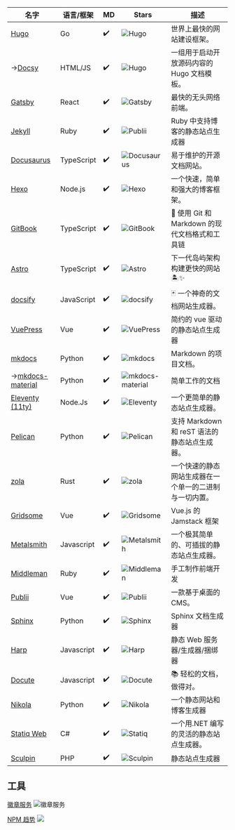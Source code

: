 | 名字                                 | 语言/框架  | MD                 | Stars                                     | 描述                                                   |
| ------------------------------------ | ---------- | ------------------ | ----------------------------------------- | ------------------------------------------------------ |
| [Hugo][hugo]                         | Go         | :heavy_check_mark: | ![Hugo][hugo-stars]                       | 世界上最快的网站建设框架。                             |
| ->[Docsy][docsy]                     | HTML/JS    | :heavy_check_mark: | ![Hugo][docsy-stars]                      | 一组用于启动开放源码内容的 Hugo 文档模板。             |
| [Gatsby][gatsby]                     | React      | :heavy_check_mark: | ![Gatsby][gatsby-stars]                   | 最快的无头网络前端。                                   |
| [Jekyll][jekyll]                     | Ruby       | :heavy_check_mark: | ![Publii][jekyll-stars]                   | Ruby 中支持博客的静态站点生成器                        |
| [Docusaurus][docusaurus]             | TypeScript | :heavy_check_mark: | ![Docusaurus][docusaurus-stars]           | 易于维护的开源文档网站。                               |
| [Hexo][hexo]                         | Node.js    | :heavy_check_mark: | ![Hexo][hexo-stars]                       | 一个快速，简单和强大的博客框架。                       |
| [GitBook][gitbook]                   | TypeScript | :heavy_check_mark: | ![GitBook][gitbook-stars]                 | 📝 使用 Git 和 Markdown 的现代文档格式和工具链         |
| [Astro][astro]                       | TypeScript | :heavy_check_mark: | ![Astro][astro-stars]                     | 下一代岛屿架构构建更快的网站 🏝✨                       |
| [docsify][docsify]                   | JavaScript | :heavy_check_mark: | ![docsify][docsify-stars]                 | 🃏 一个神奇的文档网站生成器。                          |
| [VuePress][vuepress]                 | Vue        | :heavy_check_mark: | ![VuePress][vuepress-stars]               | 简约的 vue 驱动的静态站点生成器                        |
| [mkdocs][mkdocs]                     | Python     | :heavy_check_mark: | ![mkdocs][mkdocs-stars]                   | Markdown 的项目文档。                                  |
| ->[mkdocs-material][mkdocs-material] | Python     | :heavy_check_mark: | ![mkdocs-material][mkdocs-material-stars] | 简单工作的文档                                         |
| [Eleventy (11ty)][11ty]              | Node.Js    | :heavy_check_mark: | ![Eleventy][11ty-stars]                   | 一个更简单的静态站点生成器。                           |
| [Pelican][pelican]                   | Python     | :heavy_check_mark: | ![Pelican][pelican-stars]                 | 支持 Markdown 和 reST 语法的静态站点生成器。           |
| [zola][zola]                         | Rust       | :heavy_check_mark: | ![zola][zola-stars]                       | 一个快速的静态网站生成器在一个单一的二进制与一切内置。 |
| [Gridsome][gridsome]                 | Vue        | :heavy_check_mark: | ![Gridsome][gridsome-stars]               | Vue.js 的 Jamstack 框架                                |
| [Metalsmith][metalsmith]             | Javascript | :heavy_check_mark: | ![Metalsmith][metalsmith-stars]           | 一个极其简单的、可插拔的静态站点生成器。               |
| [Middleman][middleman]               | Ruby       | :heavy_check_mark: | ![Middleman][middleman-stars]             | 手工制作前端开发                                       |
| [Publii][publii]                     | Vue        | :heavy_check_mark: | ![Publii][publii-stars]                   | 一款基于桌面的 CMS。                                   |
| [Sphinx][sphinx]                     | Python     | :heavy_check_mark: | ![Sphinx][sphinx-stars]                   | Sphinx 文档生成器                                      |
| [Harp][harp]                         | Javascript | :heavy_check_mark: | ![Harp][harp-stars]                       | 静态 Web 服务器/生成器/捆绑器                          |
| [Docute][docute]                     | Javascript | :heavy_check_mark: | ![Docute][docute-stars]                   | 📚 轻松的文档，做得对。                                |
| [Nikola][nikola]                     | Python     | :heavy_check_mark: | ![Nikola][nikola-stars]                   | 一个静态网站和博客生成器                               |
| [Statiq Web][statiq]                 | C#         | :heavy_check_mark: | ![Statiq][statiq-stars]                   | 一个用.NET 编写的灵活的静态站点生成器。                |
| [Sculpin][sculpin]                   | PHP        | :heavy_check_mark: | ![Sculpin][sculpin-stars]                 | 静态站点生成器                                         |

[hugo]: https://gohugo.io
[hugo-stars]: https://img.shields.io/github/stars/gohugoio/hugo?style=social
[docsy]: https://docsy.dev
[docsy-stars]: https://img.shields.io/github/stars/google/docsy?style=social
[pelican]: https://getpelican.com
[pelican-stars]: https://img.shields.io/github/stars/getpelican/pelican?style=social
[11ty]: https://www.11ty.dev
[11ty-stars]: https://img.shields.io/github/stars/11ty/eleventy?style=social
[gatsby]: https://www.gatsbyjs.com
[gatsby-stars]: https://img.shields.io/github/stars/gatsbyjs/gatsby?style=social
[nikola]: https://getnikola.com
[nikola-stars]: https://img.shields.io/github/stars/getnikola/nikola?style=social
[jekyll]: https://jekyllrb.com/
[jekyll-stars]: https://img.shields.io/github/stars/jekyll/jekyll?style=social
[publii]: https://getpublii.com
[publii-stars]: https://img.shields.io/github/stars/GetPublii/Publii?style=social
[statiq]: https://statiq.dev/web
[statiq-stars]: https://img.shields.io/github/stars/statiqdev/Statiq.Web?style=social
[gridsome]: https://gridsome.org
[gridsome-stars]: https://img.shields.io/github/stars/gridsome/gridsome?style=social
[vuepress]: https://vuepress.vuejs.org
[vuepress-stars]: https://img.shields.io/github/stars/vuejs/vuepress?style=social
[middleman]: https://middlemanapp.com
[middleman-stars]: https://img.shields.io/github/stars/middleman/middleman?style=social
[hexo]: https://hexo.io
[hexo-stars]: https://img.shields.io/github/stars/hexojs/hexo?style=social
[sculpin]: https://sculpin.io
[sculpin-stars]: https://img.shields.io/github/stars/sculpin/sculpin?style=social
[harp]: http://harpjs.com
[harp-stars]: https://img.shields.io/github/stars/sintaxi/harp?style=social
[metalsmith]: https://metalsmith.io
[metalsmith-stars]: https://img.shields.io/github/stars/metalsmith/metalsmith?style=social
[mkdocs]: https://www.mkdocs.org
[mkdocs-stars]: https://img.shields.io/github/stars/mkdocs/mkdocs?style=social
[mkdocs-material]: https://squidfunk.github.io/mkdocs-material/
[mkdocs-material-stars]: https://img.shields.io/github/stars/squidfunk/mkdocs-material?style=social
[sphinx]: https://www.sphinx-doc.org
[sphinx-stars]: https://img.shields.io/github/stars/sphinx-doc/sphinx?style=social
[docusaurus]: https://docusaurus.io
[docusaurus-stars]: https://img.shields.io/github/stars/facebook/docusaurus?style=social
[astro]: https://astro.build
[astro-stars]: https://img.shields.io/github/stars/withastro/astro?style=social
[docsify]: https://docsify.js.org
[docsify-stars]: https://img.shields.io/github/stars/docsifyjs/docsify?style=social
[docute]: https://docute.egoist.sh
[docute-stars]: https://img.shields.io/github/stars/egoist/docute?style=social
[gitbook]: https://www.gitbook.com
[gitbook-stars]: https://img.shields.io/github/stars/GitbookIO/gitbook?style=social
[zola]: https://www.getzola.org
[zola-stars]: https://img.shields.io/github/stars/getzola/zola?style=social

## 工具

[徽章服务](https://github.com/badges/shields) ![徽章服务](https://img.shields.io/github/stars/badges/shields?style=social)

[NPM 趋势](https://npmtrends.com/) ![](https://npmtrends.com/images/logos/npm_trends_logo.png)
